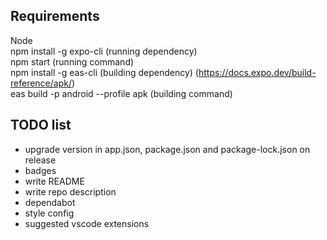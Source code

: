 ## Requirements  
Node  
npm install -g expo-cli (running dependency)  
npm start (running command)  
npm install -g eas-cli (building dependency) (https://docs.expo.dev/build-reference/apk/)  
eas build -p android --profile apk (building command)  

## TODO list
- upgrade version in app.json, package.json and package-lock.json on release
- badges
- write README
- write repo description
- dependabot
- style config
- suggested vscode extensions